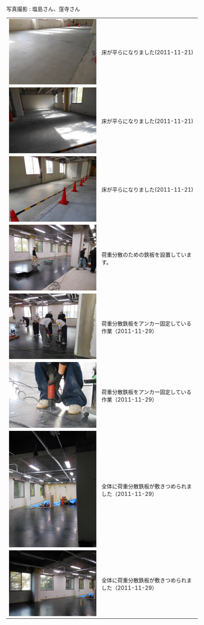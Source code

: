 <p>写真撮影 : 塩島さん、窪寺さん</p>
<table>
<tbody>
<tr>
<td><img src="images/2011-11-21_003.jpg" width="400px" /></td>
<td>床が平らになりました(2011-11-21)</td>
</tr>
<tr>
<td><img src="images/2011-11-21_004.jpg" width="400px" /></td>
<td>床が平らになりました(2011-11-21)</td>
</tr>
<tr>
<td><img src="images/2011-11-21_005.jpg" width="400px" /></td>
<td>床が平らになりました(2011-11-21)</td>
</tr>
<tr>
<td><img src="images/dscn1450.jpg" width="400px" /></td>
<td>荷重分散のための鉄板を設置しています。</td>
</tr>
<tr>
<td><img src="images/dscn1471.jpg" width="400px" /></td>
<td>荷重分散鉄板をアンカー固定している作業（2011-11-29）</td>
</tr>
<tr>
<td><img src="images/dscn1472.jpg" width="400px" /></td>
<td>荷重分散鉄板をアンカー固定している作業（2011-11-29）</td>
</tr>
<tr>
<td><img src="images/dscn1475.jpg" width="400px" /></td>
<td>全体に荷重分散鉄板が敷きつめられました（2011-11-29）</td>
</tr>
<tr>
<td><img src="images/dscn1476.jpg" width="400px" /></td>
<td>全体に荷重分散鉄板が敷きつめられました（2011-11-29）</td>
</tr>
</tbody>
</table>
